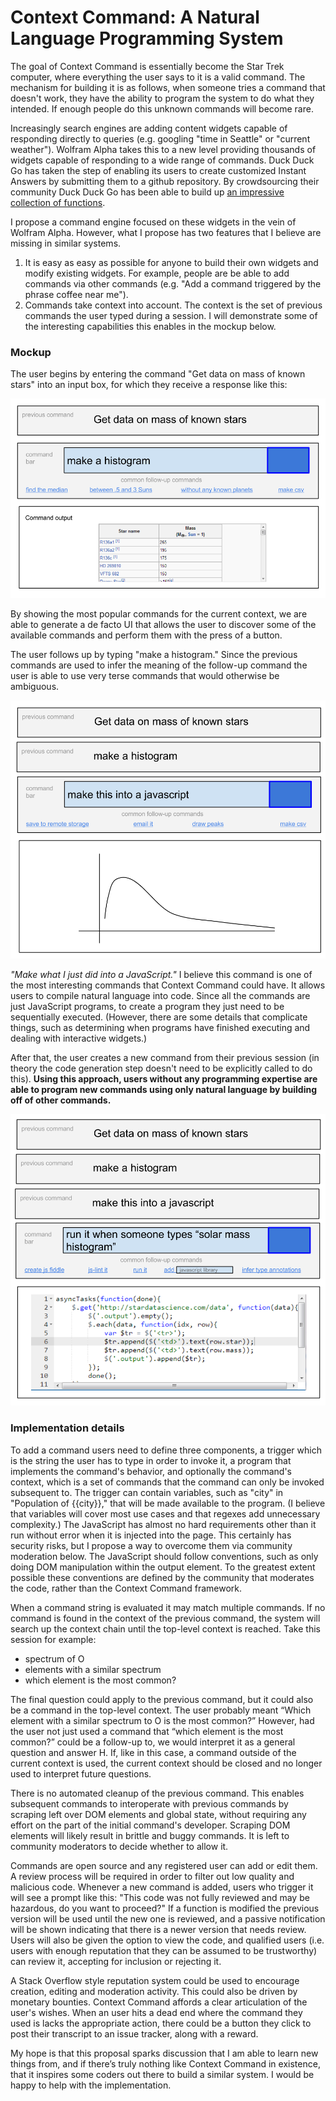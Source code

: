 Context Command: A Natural Language Programming System
======================================================
The goal of Context Command is essentially become the Star Trek computer, where everything the user says to it is a valid command. The mechanism for building it is as follows, when someone tries a command that doesn't work, they have the ability to program the system to do what they intended. If enough people do this unknown commands will become rare.

Increasingly search engines are adding content widgets capable of responding directly to queries (e.g. googling "time in Seattle" or "current weather"). Wolfram Alpha takes this to a new level providing thousands of widgets capable of responding to a wide range of commands. Duck Duck Go has taken the step of enabling its users to create customized Instant Answers by submitting them to a github repository. By crowdsourcing their community Duck Duck Go has been able to build up [an impressive collection of functions](https://duckduckgo.com/goodies).

I propose a command engine focused on these widgets in the vein of Wolfram Alpha. However, what I propose has two features that I believe are missing in similar systems.

1. It is easy as easy as possible for anyone to build their own widgets and modify existing widgets. For example, people are be able to add commands via other commands (e.g. "Add a command triggered by the phrase coffee near me").
2. Commands take context into account. The context is the set of previous commands the user typed during a session. I will demonstrate some of the interesting capabilities this enables in the mockup below.

### Mockup

The user begins by entering the command "Get data on mass of known stars" into an input box, for which they receive a response like this:

![](cc_1.png)

By showing the most popular commands for the current context, we are able to generate a de facto UI that allows the user to discover some of the available commands and perform them with the press of a button.

The user follows up by typing "make a histogram." Since the previous commands are used to infer the meaning of the follow-up command the user is able to use very terse commands that would otherwise be ambiguous.

![](cc_2.png)

*"Make what I just did into a JavaScript."* I believe this command is one of the most interesting commands that Context Command could have. It allows users to compile natural language into code. Since all the commands are just JavaScript programs, to create a program they just need to be sequentially executed. (However, there are some details that complicate things, such as determining when programs have finished executing and dealing with interactive widgets.)

After that, the user creates a new command from their previous session (in theory the code generation step doesn't need to be explicitly called to do this). **Using this approach, users without any programming expertise are able to program new commands using only natural language by building off of other commands.**

![](cc_3.png)

### Implementation details

To add a command users need to define three components, a trigger which is the string the user has to type in order to invoke it, a program that implements the command's behavior, and optionally the command's context, which is a set of commands that the command can only be invoked subsequent to. The trigger can contain variables, such as "city" in "Population of {{city}}," that will be made available to the program. (I believe that variables will cover most use cases and that regexes add unnecessary complexity.) The JavaScript has almost no hard requirements other than it run without error when it is injected into the page. This certainly has security risks, but I propose a way to overcome them via community moderation below. The JavaScript should follow conventions, such as only doing DOM manipulation within the output element. To the greatest extent possible these conventions are defined by the community that moderates the code, rather than the Context Command framework.

When a command string is evaluated it may match multiple commands. If no command is found in the context of the previous command, the system will search up the context chain until the top-level context is reached. Take this session for example:

* spectrum of O
* elements with a similar spectrum
* which element is the most common?

The final question could apply to the previous command, but it could also be a command in the top-level context. The user probably meant “Which element with a similar spectrum to O is the most common?” However, had the user not just used a command that “which element is the most common?” could be a follow-up to, we would interpret it as a general question and answer H. If, like in this case, a command outside of the current context is used, the current context should be closed and no longer used to interpret future questions.

There is no automated cleanup of the previous command. This enables subsequent commands to interoperate with previous commands by scraping left over DOM elements and global state, without requiring any effort on the part of the initial command's developer. Scraping DOM elements will likely result in brittle and buggy commands. It is left to community moderators to decide whether to allow it.

Commands are open source and any registered user can add or edit them. A review process will be required in order to filter out low quality and malicious code. Whenever a new command is added, users who trigger it will see a prompt like this:
"This code was not fully reviewed and may be hazardous, do you want to proceed?" If a function is modified the previous version will be used until the new one is reviewed, and a passive notification will be shown indicating that there is a newer version that needs review. Users will also be given the option to view the code, and qualified users (i.e. users with enough reputation that they can be assumed to be trustworthy) can review it, accepting for inclusion or rejecting it.

A Stack Overflow style reputation system could be used to encourage creation, editing and moderation activity. This could also be driven by monetary bounties. Context Command affords a clear articulation of the user's wishes. When an user hits a dead end where the command they used is lacks the appropriate action, there could be a button they click to post their transcript to an issue tracker, along with a reward.

My hope is that this proposal sparks discussion that I am able to learn new things from, and if there’s truly nothing like Context Command in existence, that it inspires some coders out there to build a similar system. I would be happy to help with the implementation.
